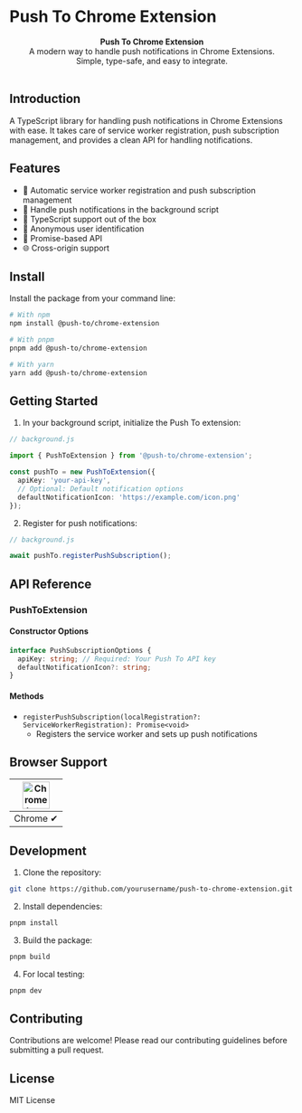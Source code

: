 # Push To Chrome Extension

<div align="center"><strong>Push To Chrome Extension</strong></div>
<div align="center">A modern way to handle push notifications in Chrome Extensions.<br />Simple, type-safe, and easy to integrate.</div>
<br />

## Introduction

A TypeScript library for handling push notifications in Chrome Extensions with ease. It takes care of service worker registration, push subscription management, and provides a clean API for handling notifications.

## Features

- 🔄 Automatic service worker registration and push subscription management
- 🚚 Handle push notifications in the background script
- 📝 TypeScript support out of the box
- 🔑 Anonymous user identification
- 💪 Promise-based API
- 🌐 Cross-origin support

## Install

Install the package from your command line:

```sh
# With npm
npm install @push-to/chrome-extension

# With pnpm
pnpm add @push-to/chrome-extension

# With yarn
yarn add @push-to/chrome-extension
```

## Getting Started

1. In your background script, initialize the Push To extension:

```typescript
// background.js

import { PushToExtension } from '@push-to/chrome-extension';

const pushTo = new PushToExtension({
  apiKey: 'your-api-key',
  // Optional: Default notification options
  defaultNotificationIcon: 'https://example.com/icon.png'
});
```

2. Register for push notifications:

```typescript
// background.js

await pushTo.registerPushSubscription();
```

## API Reference

### PushToExtension

#### Constructor Options

```typescript
interface PushSubscriptionOptions {
  apiKey: string; // Required: Your Push To API key
  defaultNotificationIcon?: string;
}
```

#### Methods

- `registerPushSubscription(localRegistration?: ServiceWorkerRegistration): Promise<void>`
  - Registers the service worker and sets up push notifications

## Browser Support

| <img src="https://raw.githubusercontent.com/alrra/browser-logos/main/src/chrome/chrome.svg" width="48px" height="48px" alt="Chrome logo"> | 
|:---:|
| Chrome ✔ |

## Development

1. Clone the repository:
```bash
git clone https://github.com/yourusername/push-to-chrome-extension.git
```

2. Install dependencies:
```bash
pnpm install
```

3. Build the package:
```bash
pnpm build
```

4. For local testing:
```bash
pnpm dev
```

## Contributing

Contributions are welcome! Please read our contributing guidelines before submitting a pull request.

## License

MIT License